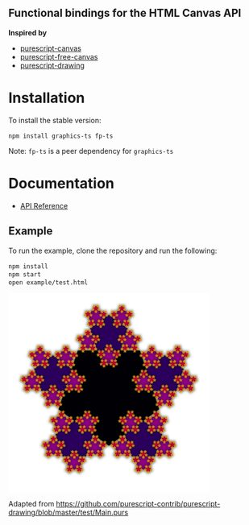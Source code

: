 ## Functional bindings for the HTML Canvas API

**Inspired by**

- [purescript-canvas](https://github.com/purescript-contrib/purescript-canvas)
- [purescript-free-canvas](https://github.com/paf31/purescript-free-canvas)
- [purescript-drawing](https://github.com/purescript-contrib/purescript-drawing)

# Installation

To install the stable version:

```
npm install graphics-ts fp-ts
```

Note: `fp-ts` is a peer dependency for `graphics-ts`

# Documentation

- [API Reference](https://gcanti.github.io/graphics-ts/docs/modules)

## Example

To run the example, clone the repository and run the following:

```
npm install
npm start
open example/test.html
```

<img alt="snowflake" src="./example/snowflake.png" style="display: block; width: 400px; margin-bottom: 1em;">

Adapted from https://github.com/purescript-contrib/purescript-drawing/blob/master/test/Main.purs
